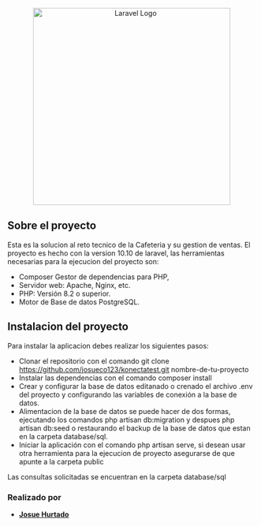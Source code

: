 <p align="center"><a href="https://laravel.com" target="_blank"><img src="https://raw.githubusercontent.com/laravel/art/master/logo-lockup/5%20SVG/2%20CMYK/1%20Full%20Color/laravel-logolockup-cmyk-red.svg" width="400" alt="Laravel Logo"></a></p>


## Sobre el proyecto

Esta es la solucion al reto tecnico de la Cafeteria y su gestion de ventas. El proyecto es hecho con la version 10.10 de laravel, las herramientas necesarias para la ejecucion del proyecto son:  

- Composer Gestor de dependencias para PHP,
- Servidor web: Apache, Nginx, etc.
- PHP: Versión 8.2 o superior.
- Motor de Base de datos PostgreSQL.


## Instalacion del proyecto

Para instalar la aplicacion debes realizar los siguientes pasos:

- Clonar el repositorio con el comando git clone https://github.com/josueco123/konectatest.git nombre-de-tu-proyecto
- Instalar las dependencias con el comando composer install
- Crear y configurar la base de datos editanado o crenado el archivo .env del proyecto y configurando las variables de conexión a la base de datos.
- Alimentacion de la base de datos se puede hacer de dos formas, ejecutando los comandos php artisan db:migration y despues php artisan db:seed o restaurando el backup de la base de datos que estan en la carpeta database/sql.
- Iniciar la aplicación con el comando php artisan serve, si desean usar otra herramienta para la ejecucion de proyecto asegurarse de que apunte a la carpeta public

Las consultas solicitadas se encuentran en la carpeta database/sql

### Realizado por

- **[Josue Hurtado](https://www.linkedin.com/in/josueco/)**



